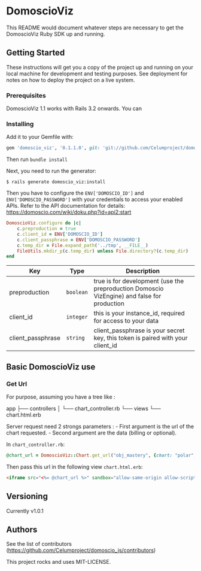 # DomoscioViz

This README would document whatever steps are necessary to get the DomoscioViz Ruby SDK up and running.

## Getting Started

These instructions will get you a copy of the project up and running on your local machine for development and testing purposes. See deployment for notes on how to deploy the project on a live system.

### Prerequisites

DomoscioViz 1.1 works with Rails 3.2 onwards. You can 

### Installing

Add it to your Gemfile with:

```ruby
gem 'domoscio_viz', '0.1.1.0', git: 'git://github.com/Celumproject/domoscio-viz-sdk-ruby', branch: 'master'
```

Then run `bundle install`

Next, you need to run the generator:

```console
$ rails generate domoscio_viz:install
```

Then you have to configure the `ENV['DOMOSCIO_ID']` and `ENV['DOMOSCIO_PASSWORD']` with your credentials to access your enabled APIs. Refer to the API documentation for details:
https://domoscio.com/wiki/doku.php?id=api2:start

```ruby
DomoscioViz.configure do |c|
    c.preproduction = true
    c.client_id = ENV['DOMOSCIO_ID']
    c.client_passphrase = ENV['DOMOSCIO_PASSWORD']
    c.temp_dir = File.expand_path('../tmp', __FILE__)
    FileUtils.mkdir_p(c.temp_dir) unless File.directory?(c.temp_dir)
end
```

| Key  | Type | Description |
| ------------- | ------------- | ------------- |
| preproduction  | `boolean` | true is for development (use the preproduction Domoscio VizEngine) and false for production |
| client_id  | `integer` | this is your instance_id, required for access to your data |
| client_passphrase  | `string` | client_passphrase is your secret key, this token is paired with your client_id |

## Basic DomoscioViz use

### Get Url

For purpose, assuming you have a tree like : 

app
├── controllers
│   └── chart_controller.rb
└── views
    └── chart.html.erb

Server request need 2 strongs parameters :
    - First argument is the url of the chart requested.
    - Second argument are the data (billing or optional).

In `chart_controller.rb`:

```ruby
@chart_url = DomoscioViz::Chart.get_url("obj_mastery", {chart: "polar", objective_id: 1, student_id: 1})
```

Then pass this url in the following view `chart.html.erb`:

```html
<iframe src="<%= @chart_url %>" sandbox="allow-same-origin allow-scripts allow-popups allow-forms"></iframe>
```

## Versioning

Currently v1.0.1

## Authors

See the list of contributors (https://github.com/Celumproject/domoscio_js/contributors)

This project rocks and uses MIT-LICENSE.
